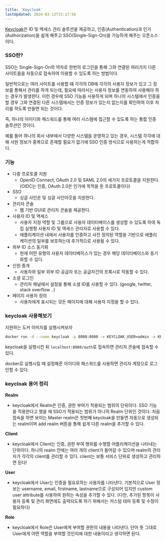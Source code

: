 ```yaml
---
title: 'Keycloak'
lastUpdated: 2024-03-13T15:17:56
---
```


[Keycloak](https://www.keycloak.org/)은 ID 및 액세스 관리 솔루션을 제공하고, 인증(Authentication)과 인가(Authorization)을 쉽게 해주고 SSO(Single-Sign-On)을 가능하게 해주는 오픈소스이다.

### SSO란?

SSO는 Single-Sign-On의 약자로 한번의 로그인을 통해 그와 연결된 여러가지 다른 사이트들을 자동으로 접속하여 이용할 수 있도록 하는 방법이다.

일반적으로는 여러 사이트를 사용할 떄 각각의 DB에 각각의 사용자 정보가 있고 그 정보를 통해서 관리를 하게 되는데, 필요에 따라서는 사용자 정보를 연동하여 사용해야 하는 경우가 발생한다. 이런 경우에 SSO 기능을 사용하게 되며 하나의 시스템에서 인증을 할 경우 그와 연결된 다른 시스템에서는 인증 정보가 있는지 없는지를 확인하여 이후 처리를 하도록 만들면 되는 것이다.

즉, 하나의 아이디와 패스워드를 통해 여러 시스템에 접근할 수 있도록 하는 통합 인증 솔루션인 것이다.

예를 들어 하나의 회사 내부에서 다양한 시스템을 운영하고 있는 경우, 시스템 각각에 대해 사원 정보가 중복으로 존재할 필요가 없기에 SSO 인증 방식으로 사용하는게 적합하다.

### 기능
- 다중 프로토콜 지원
    - OpenID Connect, OAuth 2.0 및 SAML 2.0의 세가지 프로토콜을 지원한다. (OIDC는 인증, OAuth 2.0은 인가에 목적을 둔 프로토콜이다)
- SSO
    - 싱글 사인온 및 싱글 사인아웃을 지원한다.
- 관리자 콘솔
    - 웹 기반 GUI로 관리자 콘솔을 제공한다.
-   사용자 ID 및 액세스
    - 사용자 지정 역할 및 그룹으로 사용자 데이터베이스를 생성할 수 있도록 하여 독립 실행형 사용자 ID 및 액세스 관리자로 사용할 수 있다.
    - 애플리케이션 내에서 사용자를 인증하고 사전 정의된 역할을 기반으로 애플리케이션의 일부를 보호하는데 추가적으로 사용될 수 있다.
- 외부 ID 소스 동기화
    - 현재 어떤 유형의 사용자 데이터베이스가 있는 경우 해당 데이터베이스와 동기화할 수 있다.
- 신원 중개
    - 사용자와 일부 외부 ID 공급자 또는 공급자간의 프록시로 작동할 수 있다.
- 소셜 로그인
    - 관리자 패널에서 설정을 통해 소셜 ID를 사용할 수 있다. (google, twitter, stack overflow ..)
- 페이지 사용자 정의
    - 사용자에게 표시되는 모든 페이지에 대해 사용자 지정을 할 수 있다.

### keycloak 사용해보기

지원하는 도커 이미지를 실행시켜보자

```bash
docker run -d --name keycloak -p 8080:8080 -e KEYCLOAK_USER=admin -e KEYCLOAK_PASSWORD=admin jboss/keycloak:10.0.0
```

keycloak을 실행시킨 뒤 `localhost:8080/auth`로 접속하면 관리자 콘솔에 접속할 수 있다.

docker로 실행시킬 때 설정해준 아이디와 패스워드를 사용하면 관리자 계정으로 로그인할 수 있다.


### keycloak 용어 정리
**Realm**
- keycloak에서 Realm은 인증, 권한 부여가 적용되는 범위의 단위이다. SSO 기능을 적용한다고 했을 때 SSO가 적용되는 범위가 하나의 Realm 단위인 것이다.
처음 접속을 하면 보이는 Master realm은 첫번째 keycloak을 만들면 자동으로 생성되는 realm이며 add realm 버튼을 통해 쉽게 다른 realm을 추가할 수 있다.

**Client**
- keycloak에서 Client는 인증, 권한 부여 행위를 수행할 어플리케이션을 나타내는 단위이다.
하나의 realm 안에는 여러 개의 client가 들어갈 수 있으며 realm의 관리자가 각각의 client를 관리할 수 있다.
client는 보통 서비스 단위로 생성하고 관리하면 된다!

**User**
- keycloak에서 User는 인증을 필요로하는 사용자를 나타낸다.
기본적으로 User 정보는 username, email, firstname, lastname으로 구성되어 있지만 custom user attribute를 사용하여 원하는 속성을 추가할 수 있다. (다만, 추가된 항목이 사용자 등록 및 관리 화면에도 출력되도록 하기 위해서는 커스텀 테마 등록 및 수정이 필요하다)

**Role**
- keycloak에서 Role은 User에게 부여할 권한의 내용을 나타낸다. 단어 뜻 그대로 User에게 어떤 역할을 부여할 것인지에 대한 내용이라고 생각하면 된다.

